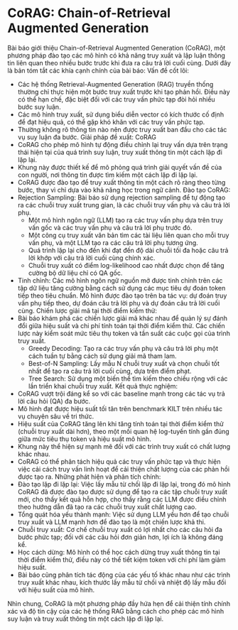 # CoRAG: Chain-of-Retrieval Augmented Generation

Bài báo giới thiệu Chain-of-Retrieval Augmented Generation (CoRAG), một phương pháp đào tạo các mô hình có khả năng truy xuất và lập luận thông tin liên quan theo nhiều bước trước khi đưa ra câu trả lời cuối cùng. Dưới đây là bản tóm tắt các khía cạnh chính của bài báo:
Vấn đề cốt lõi:

- Các hệ thống Retrieval-Augmented Generation (RAG) truyền thống thường chỉ thực hiện một bước truy xuất trước khi tạo phản hồi. Điều này có thể hạn chế, đặc biệt đối với các truy vấn phức tạp đòi hỏi nhiều bước suy luận.
- Các mô hình truy xuất, sử dụng biểu diễn vector có kích thước cố định để đạt hiệu quả, có thể gặp khó khăn với các truy vấn phức tạp.
- Thường không rõ thông tin nào nên được truy xuất ban đầu cho các tác vụ suy luận đa bước.
  Giải pháp đề xuất: CoRAG
- CoRAG cho phép mô hình tự động điều chỉnh lại truy vấn dựa trên trạng thái hiện tại của quá trình suy luận, truy xuất thông tin một cách lặp đi lặp lại.
- Khung này được thiết kế để mô phỏng quá trình giải quyết vấn đề của con người, nơi thông tin được tìm kiếm một cách lặp đi lặp lại.
- CoRAG được đào tạo để truy xuất thông tin một cách rõ ràng theo từng bước, thay vì chỉ dựa vào khả năng học trong ngữ cảnh.
  Đào tạo CoRAG:
- Rejection Sampling: Bài báo sử dụng rejection sampling để tự động tạo ra các chuỗi truy xuất trung gian, là các chuỗi truy vấn phụ và câu trả lời phụ.
  - Một mô hình ngôn ngữ (LLM) tạo ra các truy vấn phụ dựa trên truy vấn gốc và các truy vấn phụ và câu trả lời phụ trước đó.
  - Một công cụ truy xuất văn bản tìm các tài liệu liên quan cho mỗi truy vấn phụ, và một LLM tạo ra các câu trả lời phụ tương ứng.
  - Quá trình lặp lại cho đến khi đạt đến độ dài chuỗi tối đa hoặc câu trả lời khớp với câu trả lời cuối cùng chính xác.
  - Chuỗi truy xuất có điểm log-likelihood cao nhất được chọn để tăng cường bộ dữ liệu chỉ có QA gốc.
- Tinh chỉnh: Các mô hình ngôn ngữ nguồn mở được tinh chỉnh trên các tập dữ liệu tăng cường bằng cách sử dụng các mục tiêu dự đoán token tiếp theo tiêu chuẩn. Mô hình được đào tạo trên ba tác vụ: dự đoán truy vấn phụ tiếp theo, dự đoán câu trả lời phụ và dự đoán câu trả lời cuối cùng.
  Chiến lược giải mã tại thời điểm kiểm thử:
- Bài báo khám phá các chiến lược giải mã khác nhau để quản lý sự đánh đổi giữa hiệu suất và chi phí tính toán tại thời điểm kiểm thử. Các chiến lược này kiểm soát mức tiêu thụ token và tần suất các cuộc gọi của trình truy xuất.
  - Greedy Decoding: Tạo ra các truy vấn phụ và câu trả lời phụ một cách tuần tự bằng cách sử dụng giải mã tham lam.
  - Best-of-N Sampling: Lấy mẫu N chuỗi truy xuất và chọn chuỗi tốt nhất để tạo ra câu trả lời cuối cùng, dựa trên điểm phạt.
  - Tree Search: Sử dụng một biến thể tìm kiếm theo chiều rộng với các lần triển khai chuỗi truy xuất.
    Kết quả thực nghiệm:
- CoRAG vượt trội đáng kể so với các baseline mạnh trong các tác vụ trả lời câu hỏi (QA) đa bước.
- Mô hình đạt được hiệu suất tối tân trên benchmark KILT trên nhiều tác vụ chuyên sâu về tri thức.
- Hiệu suất của CoRAG tăng lên khi tăng tính toán tại thời điểm kiểm thử (chuỗi truy xuất dài hơn), theo một mối quan hệ log-tuyến tính gần đúng giữa mức tiêu thụ token và hiệu suất mô hình.
- Khung này thể hiện sự mạnh mẽ đối với các trình truy xuất có chất lượng khác nhau.
- CoRAG có thể phân tách hiệu quả các truy vấn phức tạp và thực hiện việc cải cách truy vấn linh hoạt để cải thiện chất lượng của các phản hồi được tạo ra.
  Những phát hiện và phân tích chính:
- Đào tạo lặp đi lặp lại: Việc lấy mẫu từ chối lặp đi lặp lại, trong đó mô hình CoRAG đã được đào tạo được sử dụng để tạo ra các tập chuỗi truy xuất mới, cho thấy kết quả hỗn hợp, cho thấy rằng các LLM được điều chỉnh theo hướng dẫn đã tạo ra các chuỗi truy xuất chất lượng cao.
- Tổng quát hóa yếu thành mạnh: Việc sử dụng LLM yếu hơn để tạo chuỗi truy xuất và LLM mạnh hơn để đào tạo là một chiến lược khả thi.
- Chuỗi truy xuất: Cơ chế chuỗi truy xuất có lợi nhất cho các câu hỏi đa bước phức tạp; đối với các câu hỏi đơn giản hơn, lợi ích là không đáng kể.
- Học cách dừng: Mô hình có thể học cách dừng truy xuất thông tin tại thời điểm kiểm thử, điều này có thể tiết kiệm token với chi phí làm giảm hiệu suất.
- Bài báo cũng phân tích tác động của các yếu tố khác nhau như các trình truy xuất khác nhau, kích thước lấy mẫu từ chối và nhiệt độ lấy mẫu đối với hiệu suất của mô hình.

Nhìn chung, CoRAG là một phương pháp đầy hứa hẹn để cải thiện tính chính xác và độ tin cậy của các hệ thống RAG bằng cách cho phép các mô hình suy luận và truy xuất thông tin một cách lặp đi lặp lại.
